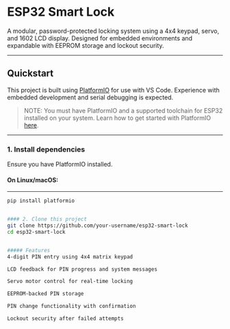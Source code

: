# **ESP32 Smart Lock**

A modular, password-protected locking system using a 4x4 keypad, servo, and 1602 LCD display. Designed for embedded environments and expandable with EEPROM storage and lockout security.

---

## Quickstart

This project is built using [PlatformIO](https://platformio.org/) for use with VS Code. Experience with embedded development and serial debugging is expected.

> NOTE: You must have PlatformIO and a supported toolchain for ESP32 installed on your system. Learn how to get started with PlatformIO [here](https://docs.platformio.org/en/latest/integration/ide/vscode.html).

---

### 1. Install dependencies

Ensure you have PlatformIO installed.

#### On Linux/macOS:

---

```bash
pip install platformio


#### 2. Clone this project
git clone https://github.com/your-username/esp32-smart-lock
cd esp32-smart-lock


##### Features
4-digit PIN entry using 4x4 matrix keypad

LCD feedback for PIN progress and system messages

Servo motor control for real-time locking

EEPROM-backed PIN storage

PIN change functionality with confirmation

Lockout security after failed attempts